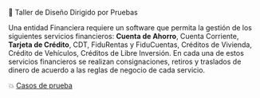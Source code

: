 :cowboy_hat_face: Taller de Diseño Dirigido por Pruebas

Una entidad Financiera requiere un software que permita la gestión de los siguientes servicios
financieros: **Cuenta de Ahorro**, Cuenta Corriente, **Tarjeta de Crédito**, CDT, FiduRentas y
FiduCuentas, Créditos de Vivienda, Crédito de Vehículos, Créditos de Libre Inversión. En cada una
de estos servicios financieros se realizan consignaciones, retiros y traslados de dinero de acuerdo a
las reglas de negocio de cada servicio. 

:collision: [Casos de prueba](https://docs.google.com/document/d/1FSLQVkTZM02ya95KNDoUJedKrLRTAmBF0-oWci0Nad0/edit?usp=sharing)
